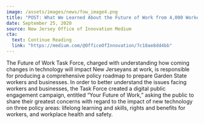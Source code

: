 ```yaml
---
image: /assets/images/news/fow_image4.png
title: "POST: What We Learned About the Future of Work from 4,000 Workers in New Jersey"
date: September 25, 2020
source: New Jersey Office of Innovation Medium
cta:
  text: Continue Reading
  link: "https://medium.com/@OfficeOfInnovation/7c18ae8dd4bb"
---
```


The Future of Work Task Force, charged with understanding how coming changes in technology will impact New Jerseyans at work, is responsible for producing a comprehensive policy roadmap to prepare Garden State workers and businesses. In order to better understand the issues facing workers and businesses, the Task Force created a digital public engagement campaign, entitled “Your Future of Work,” asking the public to share their greatest concerns with regard to the impact of new technology on three policy areas: lifelong learning and skills, rights and benefits for workers, and workplace health and safety.
